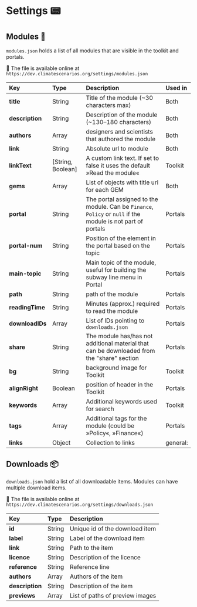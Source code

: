 # Settings 📟
## Modules 💈
`modules.json` holds a list of all modules that are visible in the toolkit and portals.

🔖 The file is available online at `https://dev.climatescenarios.org/settings/modules.json`

| Key | Type | Description | Used in |
| :--- | :--- | :--- | :--- |
| **title** | String | Title of the module (~30 characters max) | Both |
| **description** | String | Description of the module (~130–180 characters) | Both |
| **authors** | Array | designers and scientists that authored the module | Both |
| **link** | String | Absolute url to module | Both |
| **linkText** | [String, Boolean] | A custom link text. If set to false it uses the default »Read the module« | Toolkit |
| **gems** | Array | List of objects with title url for each GEM | Both |
| **portal** | String | The portal assigned to the module. Can be `Finance`, `Policy` or `null` if the module is not part of portals | Portals |
| **portal-num** | String | Position of the element in the portal based on the topic | Portals |
| **main-topic** | String | Main topic of the module, useful for building the subway line menu in Portal | Portals |
| **path** | String | path of the module | Portals |
| **readingTime** | String | Minutes (approx.) required to read the module | Portals |
| **downloadIDs** | Array | List of IDs pointing to `downloads.json` | Portals |
| **share** | String | The module has/has not additional material that can be downloaded from the "share" section | Portals |
| **bg** | String | background image for Toolkit | Toolkit |
| **alignRight** | Boolean | position of header in the Toolkit | Portals |
| **keywords** | Array | Additional keywords used for search | Toolkit |
| **tags** | Array | Additional tags for the module (could be »Policy«, »Finance«) | Portals |
| **links** | Object | Collection to links | general: | the geneal path of the module, | data: | link to additional data, | gems: | link to GEMs view, | scenariofinder: | link to scenario finder view. More can be added.

## Downloads 📦
`downloads.json` hold a list of all downloadable items. Modules can have multiple download items.

🔖 The file is available online at `https://dev.climatescenarios.org/settings/downloads.json`

| Key | Type | Description |
| :--- | :--- | :--- |
| **id** | String | Unique id of the download item |
| **label** | String | Label of the download item |
| **link** | String | Path to the item |
| **licence** | String | Description of the licence |
| **reference** | String | Reference line |
| **authors** | Array | Authors of the item |
| **description** | String | Description of the item |
| **previews** | Array | List of paths of preview images |
